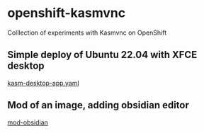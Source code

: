 # openshift-kasmvnc

Colllection of experiments with Kasmvnc on OpenShift

## Simple deploy of Ubuntu 22.04 with XFCE desktop
[kasm-desktop-app.yaml](kasm-desktop-app.yaml)

## Mod of an image, adding obsidian editor
[mod-obsidian](mod-obsidian)